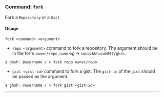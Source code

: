 ### Command: `fork`

Fork a `Repository` or a `Gist`

#### Usage
`fork <command> <argument>`

* `repo <argument>` command to fork a repository. The argument should be in the form `owner/repo_name` eg -> `soubikbhuiwk007/ghsh`.
```shell
$ ghsh: @username / > fork repo owner/repo
```
* `gist <gist-id>` command to fork a gist. The `gist-id` of the `gist` should be passed as the argument.
```shell
$ ghsh: @username / > fork gist <gist-id>
```

***
